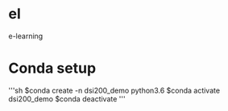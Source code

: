 # el
e-learning

# Conda setup

'''sh
 $conda create -n dsi200_demo python3.6
 $conda activate dsi200_demo
 $conda deactivate
'''
